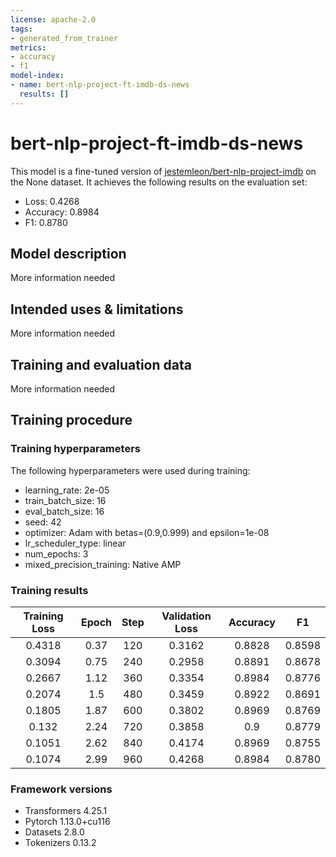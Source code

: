 ```yaml
---
license: apache-2.0
tags:
- generated_from_trainer
metrics:
- accuracy
- f1
model-index:
- name: bert-nlp-project-ft-imdb-ds-news
  results: []
---
```


<!-- This model card has been generated automatically according to the information the Trainer had access to. You
should probably proofread and complete it, then remove this comment. -->

# bert-nlp-project-ft-imdb-ds-news

This model is a fine-tuned version of [jestemleon/bert-nlp-project-imdb](https://huggingface.co/jestemleon/bert-nlp-project-imdb) on the None dataset.
It achieves the following results on the evaluation set:
- Loss: 0.4268
- Accuracy: 0.8984
- F1: 0.8780

## Model description

More information needed

## Intended uses & limitations

More information needed

## Training and evaluation data

More information needed

## Training procedure

### Training hyperparameters

The following hyperparameters were used during training:
- learning_rate: 2e-05
- train_batch_size: 16
- eval_batch_size: 16
- seed: 42
- optimizer: Adam with betas=(0.9,0.999) and epsilon=1e-08
- lr_scheduler_type: linear
- num_epochs: 3
- mixed_precision_training: Native AMP

### Training results

| Training Loss | Epoch | Step | Validation Loss | Accuracy | F1     |
|:-------------:|:-----:|:----:|:---------------:|:--------:|:------:|
| 0.4318        | 0.37  | 120  | 0.3162          | 0.8828   | 0.8598 |
| 0.3094        | 0.75  | 240  | 0.2958          | 0.8891   | 0.8678 |
| 0.2667        | 1.12  | 360  | 0.3354          | 0.8984   | 0.8776 |
| 0.2074        | 1.5   | 480  | 0.3459          | 0.8922   | 0.8691 |
| 0.1805        | 1.87  | 600  | 0.3802          | 0.8969   | 0.8769 |
| 0.132         | 2.24  | 720  | 0.3858          | 0.9      | 0.8779 |
| 0.1051        | 2.62  | 840  | 0.4174          | 0.8969   | 0.8755 |
| 0.1074        | 2.99  | 960  | 0.4268          | 0.8984   | 0.8780 |


### Framework versions

- Transformers 4.25.1
- Pytorch 1.13.0+cu116
- Datasets 2.8.0
- Tokenizers 0.13.2

